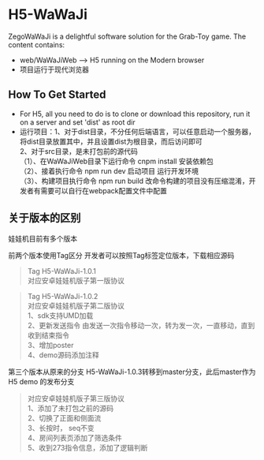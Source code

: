 # H5-WaWaJi

ZegoWaWaJi is a delightful software solution for the Grab-Toy game. The content contains:

* web/WaWaJiWeb ——> H5 running on the Modern browser
* 项目运行于现代浏览器

## How To Get Started

* For H5, all you need to do is to clone or download this repository, run it on a server and set 'dist' as root dir
* 运行项目：1、对于dist目录，不分任何后端语言，可以任意启动一个服务器，将dist目录放置其中，并且设置dist为根目录，而后访问即可<br>
2、对于src目录，是未打包前的源代码<br>
（1）、在WaWaJiWeb目录下运行命令  cnpm install  安装依赖包<br>
（2）、接着执行命令  npm run dev  启动项目  运行开发环境<br>
（3）、构建项目执行命令  npm run build   改命令构建的项目没有压缩混淆，开发者有需要可以自行在webpack配置文件中配置<br>
## 关于版本的区别

娃娃机目前有多个版本


前两个版本使用Tag区分
开发者可以按照Tag标签定位版本，下载相应源码

> Tag H5-WaWaJi-1.0.1 <br>
对应安卓娃娃机版子第一版协议

> Tag H5-WaWaJi-1.0.2 <br>
对应安卓娃娃机版子第二版协议 <br>
1、sdk支持UMD加载 <br>
2、更新发送指令   由发送一次指令移动一次，转为发一次，一直移动，直到收到结束指令 <br>
3、增加poster <br>
4、demo源码添加注释 <br>

第三个版本从原来的分支 H5-WaWaJi-1.0.3转移到master分支，此后master作为H5 demo 的发布分支

>对应安卓娃娃机版子第三版协议 <br>
1、添加了未打包之前的源码 <br>
2、切换了正面和侧面流 <br>
3、长按时， seq不变 <br>
4、房间列表页添加了筛选条件 <br>
5、收到273指令信息，添加了逻辑判断